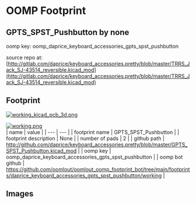 # OOMP Footprint  
## GPTS_SPST_Pushbutton  by none  
  
oomp key: oomp_daprice_keyboard_accessories_gpts_spst_pushbutton  
  
source repo at: [http://gitlab.com/daprice/keyboard_accessories.pretty/blob/master/TRRS_Jack_SJ-43514_reversible.kicad_mod](http://gitlab.com/daprice/keyboard_accessories.pretty/blob/master/TRRS_Jack_SJ-43514_reversible.kicad_mod)  
## Footprint  
  
[![working_kicad_pcb_3d.png](working_kicad_pcb_3d_600.png)](working_kicad_pcb_3d.png)  
  
[![working.png](working_600.png)](working.png)  
| name | value | 
| --- | --- | 
| footprint name | GPTS_SPST_Pushbutton | 
| footprint description | None | 
| number of pads | 2 | 
| github path | http://github.com/daprice/keyboard_accessories.pretty/blob/master/GPTS_SPST_Pushbutton.kicad_mod | 
| oomp key | oomp_daprice_keyboard_accessories_gpts_spst_pushbutton | 
| oomp bot github | https://github.com/oomlout/oomlout_oomp_footprint_bot/tree/main/footprints/daprice_keyboard_accessories_gpts_spst_pushbutton/working | 
## Images  
